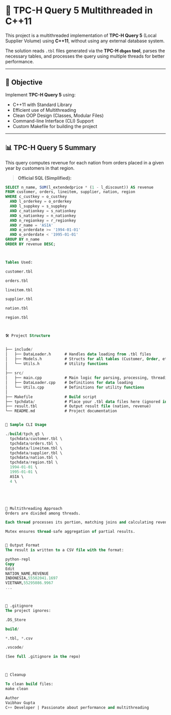 # 🚀 TPC-H Query 5 Multithreaded in C++11

This project is a multithreaded implementation of **TPC-H Query 5** (Local Supplier Volume) using **C++11**, without using any external database system.

The solution reads `.tbl` files generated via the **TPC-H `dbgen` tool**, parses the necessary tables, and processes the query using multiple threads for better performance.

---

## 📌 Objective

Implement **TPC-H Query 5** using:
- C++11 with Standard Library
- Efficient use of Multithreading
- Clean OOP Design (Classes, Modular Files)
- Command-line Interface (CLI) Support
- Custom Makefile for building the project

---

## 📊 TPC-H Query 5 Summary

This query computes revenue for each nation from orders placed in a given year by customers in that region.

> **Official SQL (Simplified):**
```sql
SELECT n_name, SUM(l_extendedprice * (1 - l_discount)) AS revenue
FROM customer, orders, lineitem, supplier, nation, region
WHERE c_custkey = o_custkey
  AND l_orderkey = o_orderkey
  AND l_suppkey = s_suppkey
  AND c_nationkey = s_nationkey
  AND s_nationkey = n_nationkey
  AND n_regionkey = r_regionkey
  AND r_name = 'ASIA'
  AND o_orderdate >= '1994-01-01'
  AND o_orderdate < '1995-01-01'
GROUP BY n_name
ORDER BY revenue DESC;



Tables Used:

customer.tbl

orders.tbl

lineitem.tbl

supplier.tbl

nation.tbl

region.tbl



🛠️ Project Structure


├── include/
│   ├── DataLoader.h      # Handles data loading from .tbl files
│   ├── Models.h          # Structs for all tables (Customer, Order, etc.)
│   └── Utils.h           # Utility functions
│
├── src/
│   ├── main.cpp          # Main logic for parsing, processing, threading
│   ├── DataLoader.cpp    # Definitions for data loading
│   └── Utils.cpp         # Definitions for utility functions
│
├── Makefile              # Build script
├── tpchdata/             # Place your .tbl data files here (ignored in Git)
├── result.tbl            # Output result file (nation, revenue)
└── README.md             # Project documentation


🧪 Sample CLI Usage

./build/tpch_q5 \
  tpchdata/customer.tbl \
  tpchdata/orders.tbl \
  tpchdata/lineitem.tbl \
  tpchdata/supplier.tbl \
  tpchdata/nation.tbl \
  tpchdata/region.tbl \
  1994-01-01 \
  1995-01-01 \
  ASIA \
  4 \





🧵 Multithreading Approach
Orders are divided among threads.

Each thread processes its portion, matching joins and calculating revenue.

Mutex ensures thread-safe aggregation of partial results.


📝 Output Format
The result is written to a CSV file with the format:

python-repl
Copy
Edit
NATION_NAME,REVENUE
INDONESIA,55502041.1697
VIETNAM,55295086.9967
...



📁 .gitignore
The project ignores:

.DS_Store

build/

*.tbl, *.csv

.vscode/

(See full .gitignore in the repo)



🧼 Cleanup

To clean build files:
make clean

Author
Vaibhav Gupta
C++ Developer | Passionate about performance and multithreading
